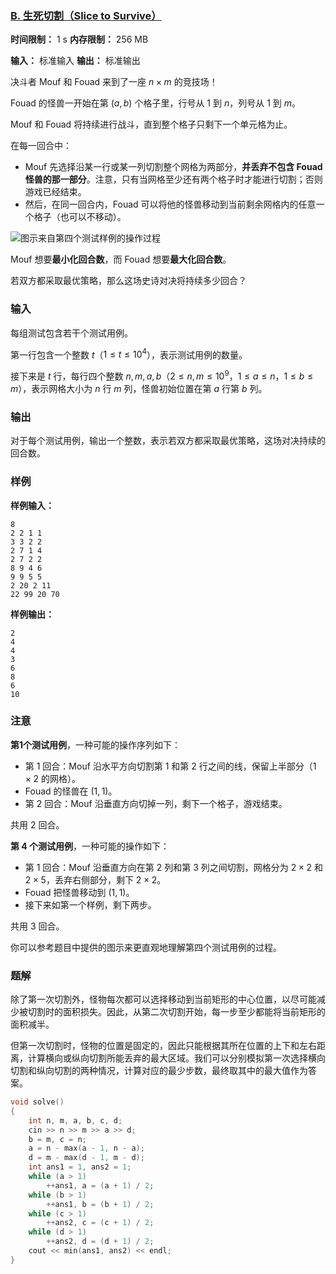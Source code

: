 ### [B. 生死切割（Slice to Survive）](https://codeforces.com/contest/2109/problem/B)

**时间限制：** 1 s
**内存限制：** 256 MB

**输入：** 标准输入
**输出：** 标准输出



决斗者 Mouf 和 Fouad 来到了一座 $n \times m$ 的竞技场！

Fouad 的怪兽一开始在第 $(a, b)$ 个格子里，行号从 $1$ 到 $n$，列号从 $1$ 到 $m$。

Mouf 和 Fouad 将持续进行战斗，直到整个格子只剩下一个单元格为止。

在每一回合中：

* Mouf 先选择沿某一行或某一列切割整个网格为两部分，**并丢弃不包含 Fouad 怪兽的那一部分**。注意，只有当网格至少还有两个格子时才能进行切割；否则游戏已经结束。
* 然后，在同一回合内，Fouad 可以将他的怪兽移动到当前剩余网格内的任意一个格子（也可以不移动）。

![图示来自第四个测试样例的操作过程](https://espresso.codeforces.com/8b1099cc13f7e0c8fbf449b3e7f2fcd1c9eec0b9.png)

Mouf 想要**最小化回合数**，而 Fouad 想要**最大化回合数**。

若双方都采取最优策略，那么这场史诗对决将持续多少回合？







### 输入

每组测试包含若干个测试用例。

第一行包含一个整数 $t$（$1 \le t \le 10^4$），表示测试用例的数量。

接下来是 $t$ 行，每行四个整数 $n, m, a, b$（$2 \le n, m \le 10^9$，$1 \le a \le n$，$1 \le b \le m$），表示网格大小为 $n$ 行 $m$ 列，怪兽初始位置在第 $a$ 行第 $b$ 列。





### 输出

对于每个测试用例，输出一个整数，表示若双方都采取最优策略，这场对决持续的回合数。





### 样例

**样例输入：**

```
8
2 2 1 1
3 3 2 2
2 7 1 4
2 7 2 2
8 9 4 6
9 9 5 5
2 20 2 11
22 99 20 70
```



**样例输出：**

```
2
4
4
3
6
8
6
10
```





### 注意

**第1个测试用例**，一种可能的操作序列如下：

* 第 1 回合：Mouf 沿水平方向切割第 1 和第 2 行之间的线，保留上半部分（$1 \times 2$ 的网格）。
* Fouad 的怪兽在 $(1,1)$。
* 第 2 回合：Mouf 沿垂直方向切掉一列，剩下一个格子，游戏结束。

共用 2 回合。

**第 4 个测试用例**，一种可能的操作如下：

* 第 1 回合：Mouf 沿垂直方向在第 2 列和第 3 列之间切割，网格分为 $2 \times 2$ 和 $2 \times 5$，丢弃右侧部分，剩下 $2 \times 2$。
* Fouad 把怪兽移动到 $(1,1)$。
* 接下来如第一个样例，剩下两步。

共用 3 回合。

你可以参考题目中提供的图示来更直观地理解第四个测试用例的过程。





### 题解

除了第一次切割外，怪物每次都可以选择移动到当前矩形的中心位置，以尽可能减少被切割时的面积损失。因此，从第二次切割开始，每一步至少都能将当前矩形的面积减半。

但第一次切割时，怪物的位置是固定的，因此只能根据其所在位置的上下和左右距离，计算横向或纵向切割所能丢弃的最大区域。我们可以分别模拟第一次选择横向切割和纵向切割的两种情况，计算对应的最少步数，最终取其中的最大值作为答案。



```cpp
void solve()
{
    int n, m, a, b, c, d;
    cin >> n >> m >> a >> d;
    b = m, c = n;
    a = n - max(a - 1, n - a);
    d = m - max(d - 1, m - d);
    int ans1 = 1, ans2 = 1;
    while (a > 1)
        ++ans1, a = (a + 1) / 2;
    while (b > 1)
        ++ans1, b = (b + 1) / 2;
    while (c > 1)
        ++ans2, c = (c + 1) / 2;
    while (d > 1)
        ++ans2, d = (d + 1) / 2;
    cout << min(ans1, ans2) << endl;
}
```

